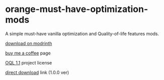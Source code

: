 # orange-must-have-optimization-mods
A simple must-have vanilla optimization and Quality-of-life features mods.

[download on modrinth](https://modrinth.com/modpack/orange-must-have-optimization-mods)

[buy me a coffee](https://buymeacoffee.com/imshav) page

[OQL 1.1](https://oql.avris.it/license/v1.1) project license

[direct download](https://cdn.modrinth.com/data/sMe49wUL/versions/SUkWaMa2/ImShaV%27s%20must-have%20optimization%20mods%201.0.0.mrpack) link (1.0.0 ver)
